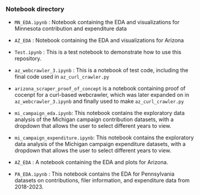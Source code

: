 ### Notebook directory

* `MN_EDA.ipynb` : Notebook containing the EDA and visualizations for Minnesota contribution and expenditure data

* `AZ_EDA` : Notebook containing the EDA and visualizations for Arizona 

* `Test.ipynb` : This is a test notebook to demonstrate how to use this repository.

* `az_webcrawler_3.ipynb` : This is a notebook of test code, including the final code used in `az_curl_crawler.py`

* `arizona_scraper_proof_of_concept` is a notebook containing proof of cocenpt for a curl-based webcrawler, which was later expanded on in `az_webcrawler_3.ipynb` and finally used to make `az_curl_crawler.py`

* `mi_campaign_eda.ipynb`: This notebook contains the exploratory data analysis of the Michigan campaign contribution datasets, with a dropdown that allows the user to select different years to view.

* `mi_campaign_expenditure.ipynb`: This notebook contains the exploratory data analysis of the Michigan campaign expenditure datasets, with a dropdown that allows the user to select different years to view.

* `AZ_EDA` : A notebook containing the EDA and plots for Arizona. 

* `PA_EDA.ipynb` : This notebook contains the EDA for Pennsylvania datasets on contributions, filer information, and expenditure data from 2018-2023.
